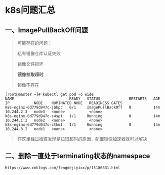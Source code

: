 # k8s问题汇总

## 一、ImagePullBackOff问题

>可能存在的问题：
>
>私有镜像仓库认证失败
>
>镜像文件损坏
>
>**镜像拉取超时**
>
>镜像不存在

```shell
[root@master ~]# kubectl get pod -o wide
NAME                         READY   STATUS             RESTARTS   AGE   IP           NODE    NOMINATED NODE   READINESS GATES
k8s-nginx-6d779d947c-jbkpc   0/1     ImagePullBackOff   0          14m   10.244.2.3   node3   <none>           <none>
k8s-nginx-6d779d947c-s4spt   1/1     Running            0          14m   10.244.1.2   node2   <none>           <none>
k8s-nginx-6d779d947c-ztkml   1/1     Running            0          14m   10.244.3.2   node1   <none>           <none>
```

>在这里经过检查发现是拉取超时的原因，配置镜像加速器就可以解决

## 二、删除一直处于terminating状态的namespace

```
https://www.cnblogs.com/fengdejiyixx/p/15186831.html
```

